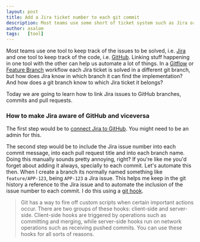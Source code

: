 ```yaml
---
layout: post
title: Add a Jira ticket number to each git commit
description: Most teams use some short of ticket system such as Jira or Trello. Learn how to add a JIRA ticket number to every git commit.
author: asalom
tags:   [tool]
---
```


Most teams use one tool to keep track of the issues to be solved, i.e. [Jira](https://www.atlassian.com/software/jira) and one tool to keep track of the code, i.e. [GitHub](https://github.com/). Linking stuff happening in one tool with the other can help us automate a lot of things. In a [Gitflow](https://www.atlassian.com/git/tutorials/comparing-workflows/gitflow-workflow) or [Feature Branch](https://www.atlassian.com/git/tutorials/comparing-workflows/feature-branch-workflow) workflow each Jira ticket is solved in a different git branch, but how does Jira know in which branch it can find the implementation? And how does a git branch know to which Jira ticket it belongs?

Today we are going to learn how to link Jira issues to GitHub branches, commits and pull requests. 

### How to make Jira aware of GitHub and viceversa

The first step would be to [connect Jira to GitHub](https://confluence.atlassian.com/adminjiracloud/connect-jira-cloud-to-github-814188429.html). You might need to be an admin for this.

The second step would be to include the Jira issue number into each commit message, into each pull request title and into each branch name. Doing this manually sounds pretty annoying, right? If you're like me you'd forget about adding it always, specially to each commit. Let's automate this then. When I create a branch its normally named something like `feature/APP-123`, being `APP-123` a Jira issue. This helps me keep in the git history a reference to the Jira issue and to automate the inclusion of the issue number to each commit. I do this using a [git hook](https://git-scm.com/book/en/v2/Customizing-Git-Git-Hooks).

> Git has a way to fire off custom scripts when certain important actions occur. There are two groups of these hooks: client-side and server-side. Client-side hooks are triggered by operations such as committing and merging, while server-side hooks run on network operations such as receiving pushed commits. You can use these hooks for all sorts of reasons.

